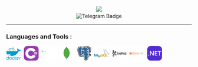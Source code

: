<div id="header" align="center">
  <a href="https://t.me/italicboyyy">
    <img src="https://media4.giphy.com/media/v1.Y2lkPTc5MGI3NjExdDN5aXlrdGswamNuMnh0b2k1MHBkanZnd3dhZnBicmNwaW1rajk4cCZlcD12MV9pbnRlcm5hbF9naWZfYnlfaWQmY3Q9Zw/1bRvcG0AbXu4U/giphy.gif" width="700"/>
  </a>
</div>
<div id="badges" align="center">
  <img src="https://img.shields.io/badge/Telegram-blue?style=for-the-badge&logo=linkedin&logoColor=white" alt="Telegram Badge"/>
</div>

---

### Languages and Tools :
<div>
  <img src="https://github.com/devicons/devicon/blob/master/icons/docker/docker-plain-wordmark.svg" title="Docker" alt="Docker" width="40" height="40"/>&nbsp;
  <img src="https://github.com/tandpfun/skill-icons/blob/main/icons/CS.svg" title="C#" alt="C#" width="40" height="40"/>&nbsp;
  <img src="https://github.com/devicons/devicon/blob/master/icons/grpc/grpc-original.svg" title="gRPC" alt="gRPC" width="40" height="40"/>&nbsp;
  <img src="https://github.com/devicons/devicon/blob/master/icons/mongodb/mongodb-plain.svg" title="MongoDB" alt="MongoDB" width="40" height="40"/>&nbsp;
  <img src="https://github.com/devicons/devicon/blob/master/icons/postgresql/postgresql-original.svg" title="postgres" alt="postgres" width="40" height="40"/>&nbsp;
  <img src="https://github.com/devicons/devicon/blob/master/icons/mysql/mysql-original-wordmark.svg" title="mysql" alt="mysql" width="40" height="40"/>&nbsp;
  <img src="https://github.com/devicons/devicon/blob/master/icons/apachekafka/apachekafka-original-wordmark.svg" title="kafka" alt="kafka" width="40" height="40"/>&nbsp;
  <img src="https://github.com/devicons/devicon/blob/master/icons/rabbitmq/rabbitmq-original-wordmark.svg" title="rabbitmq" alt="rabbitmq" width="40" height="40"/>&nbsp;
  <img src="https://github.com/tandpfun/skill-icons/blob/main/icons/DotNet.svg" title=".NET" alt=".NET" width="40" height="40"/>&nbsp;
  
</div>

